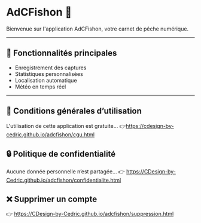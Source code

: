 # AdCFishon 🎣

Bienvenue sur l'application AdCFishon, votre carnet de pêche numérique.

---

## 📱 Fonctionnalités principales
- Enregistrement des captures
- Statistiques personnalisées
- Localisation automatique
- Météo en temps réel

---

## 📝 Conditions générales d’utilisation
L'utilisation de cette application est gratuite...
👉https://cdesign-by-cedric.github.io/adcfishon/cgu.html


## 🔒 Politique de confidentialité
Aucune donnée personnelle n’est partagée...
👉 https://CDesign-by-Cedric.github.io/adcfishon/confidentialite.html

## ❌ Supprimer un compte
👉 https://CDesign-by-Cedric.github.io/adcfishon/suppression.html

